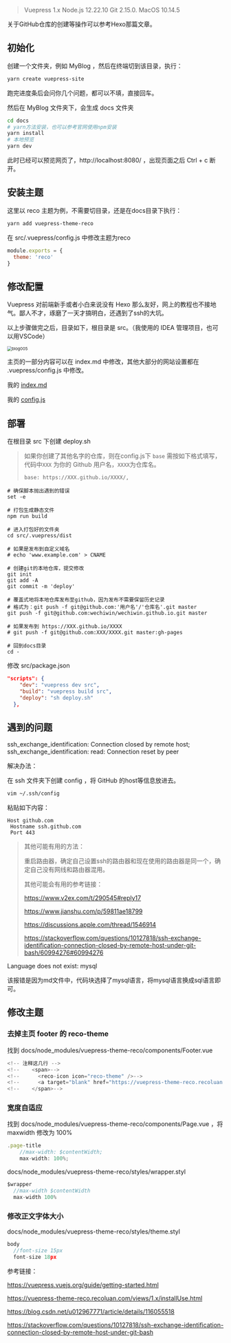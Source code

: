 > Vuepress 1.x  Node.js 12.22.10  Git 2.15.0. MacOS 10.14.5
>

关于GitHub仓库的创建等操作可以参考Hexo那篇文章。

## 初始化

创建一个文件夹，例如 MyBlog ，然后在终端切到该目录，执行：

```bash
yarn create vuepress-site
```

跑完进度条后会问你几个问题，都可以不填，直接回车。

然后在 MyBlog 文件夹下，会生成 docs 文件夹

```bash
cd docs
# yarn方法安装，也可以参考官网使用npm安装
yarn install
# 本地预览
yarn dev
```

此时已经可以预览网页了，http://localhost:8080/ ，出现页面之后 Ctrl + c 断开。

## 安装主题

这里以 reco 主题为例，不需要切目录，还是在docs目录下执行：

```bash
yarn add vuepress-theme-reco
```

在 src/.vuepress/config.js 中修改主题为reco

```js
module.exports = {
  theme: 'reco'
}  
```

## 修改配置

Vuepress 对前端新手或者小白来说没有 Hexo 那么友好，网上的教程也不接地气。鄙人不才，琢磨了一天才搞明白，还遇到了ssh的大坑。

以上步骤做完之后，目录如下，根目录是 src。（我使用的 IDEA 管理项目，也可以用VSCode）

<img src="https://s2.loli.net/2022/05/18/YZ6TCN8gk2SDaQ4.png" alt="blog005" style="zoom:67%;" />

主页的一部分内容可以在 index.md 中修改，其他大部分的网站设置都在 .vuepress/config.js 中修改。

我的 [index.md](https://raw.githubusercontent.com/wechiwin/VuepressBlog/master/docs/src/index.md)

我的 [config.js](https://github.com/wechiwin/VuepressBlog/blob/master/docs/src/.vuepress/config.js)



## 部署

在根目录 src 下创建 deploy.sh

>如果你创建了其他名字的仓库，则在config.js下 `base` 需按如下格式填写，代码中`XXX` 为你的 Github 用户名，`XXXX`为仓库名。
>
>```
>base: https://XXX.github.io/XXXX/,
>```

```shell
# 确保脚本抛出遇到的错误
set -e

# 打包生成静态文件
npm run build

# 进入打包好的文件夹
cd src/.vuepress/dist

# 如果是发布到自定义域名
# echo 'www.example.com' > CNAME

# 创建git的本地仓库，提交修改
git init
git add -A
git commit -m 'deploy'

# 覆盖式地将本地仓库发布至github，因为发布不需要保留历史记录
# 格式为：git push -f git@github.com:'用户名'/'仓库名'.git master
git push -f git@github.com:wechiwin/wechiwin.github.io.git master

# 如果发布到 https://XXX.github.io/XXXX
# git push -f git@github.com:XXX/XXXX.git master:gh-pages

# 回到docs目录
cd -
```

修改 src/package.json

```json
"scripts": {
    "dev": "vuepress dev src",
    "build": "vuepress build src",
    "deploy": "sh deploy.sh"
  },
```



## 遇到的问题

ssh_exchange_identification: Connection closed by remote host; ssh_exchange_identification: read: Connection reset by peer

解决办法：

在 ssh 文件夹下创建 config ，将 GitHub 的host等信息放进去。

```bash
vim ~/.ssh/config
```

粘贴如下内容：

```
Host github.com
 Hostname ssh.github.com
 Port 443
```

> 其他可能有用的方法：
>
> 重启路由器，确定自己设置ssh的路由器和现在使用的路由器是同一个，确定自己没有网线和路由器混用。
>
> 其他可能会有用的参考链接：
>
> https://www.v2ex.com/t/290545#reply17
>
> https://www.jianshu.com/p/59811ae18799
>
> https://discussions.apple.com/thread/1546914
>
> https://stackoverflow.com/questions/10127818/ssh-exchange-identification-connection-closed-by-remote-host-under-git-bash/60994276#60994276

Language does not exist: mysql

该报错是因为md文件中，代码块选择了mysql语言，将mysql语言换成sql语言即可。

## 修改主题

### 去掉主页 footer 的 reco-theme

找到 docs/node_modules/vuepress-theme-reco/components/Footer.vue

```js
<!-- 注释这几行 -->
<!--    <span>-->
<!--      <reco-icon icon="reco-theme" />-->
<!--      <a target="blank" href="https://vuepress-theme-reco.recoluan.com">{{`vuepress-theme-reco@${version}`}}</a>-->
<!--    </span>-->
```

### 宽度自适应

找到 docs/node_modules/vuepress-theme-reco/components/Page.vue ，将 maxwidth 修改为 100%

```js
.page-title
    //max-width: $contentWidth;
    max-width: 100%;
```

docs/node_modules/vuepress-theme-reco/styles/wrapper.styl

```js
$wrapper
  //max-width $contentWidth
  max-width 100%
```

### 修改正文字体大小

docs/node_modules/vuepress-theme-reco/styles/theme.styl

```js
body
  //font-size 15px
  font-size 18px
```







参考链接：

https://vuepress.vuejs.org/guide/getting-started.html

https://vuepress-theme-reco.recoluan.com/views/1.x/installUse.html

https://blog.csdn.net/u012967771/article/details/116055518

https://stackoverflow.com/questions/10127818/ssh-exchange-identification-connection-closed-by-remote-host-under-git-bash